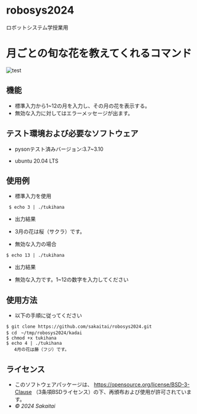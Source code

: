 # robosys2024
ロボットシステム学授業用

# 月ごとの旬な花を教えてくれるコマンド
![test](https://github.com/sakaitai/robosys2024/actions/workflows/test.yml/badge.svg)

## 機能
- 標準入力から1~12の月を入力し、その月の花を表示する。
- 無効な入力に対してはエラーメッセージが出ます。

## テスト環境および必要なソフトウェア
- pysonテスト済みバージョン:3.7~3.10
  
- ubuntu 20.04 LTS
 
 ## 使用例
- 標準入力を使用
  
` $ echo 3 | ./tukihana`

- 出力結果
  
- 3月の花は桜（サクラ）です。
  
- 無効な入力の場合
  
`$ echo 13 | ./tukihana `

- 出力結果

- 無効な入力です。1~12の数字を入力してください

## 使用方法
- 以下の手順に従ってください

```
$ git clone https://github.com/sakaitai/robosys2024.git
$ cd　~/tmp/robosys2024/kadai
$ chmod +x tukihana
$ echo 4 | ./tukihana
   4月の花は藤（フジ）です。
```




## ライセンス
- このソフトウェアパッケージは、
  https://opensource.org/license/BSD-3-Clause
  （3条項BSDライセンス）の下、再頒布および使用が許可されています。
-  *© 2024 Sakaitai*

  

